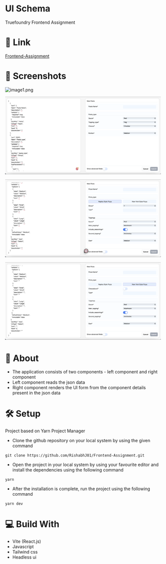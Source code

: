 # UI Schema

Truefoundry Frontend Assignment

# 🚀 Link

[Frontend-Assignment](https://frontend-assignment-tau-ebon.vercel.app/)

# 📸 Screenshots

![image1.png](https://github.com/RishabhJ01/Frontend-Assignment.git/src/assets/image1.png)

![image2.png](src/assets/image2.png)

![image3.png](src/assets/image3.png)

![image4.png](src/assets/image4.png)

# 🧐 About

- The application consists of two components - left component and right component
- Left component reads the json data 
- Right component renders the UI form from the component details present in the json data

# 🛠️ Setup

Project based on Yarn Project Manager

- Clone the github repository on your local system by using the given command 
```
git clone https://github.com/RishabhJ01/Frontend-Assignment.git
```
- Open the project in your local system by using your favourite editor and install the dependencies using the following command 

```
yarn
```

- After the installation is complete, run the project using the following command

```
yarn dev
```

# 💻 Build With

- Vite (React.js)
- Javascript
- Tailwind css
- Headless ui
